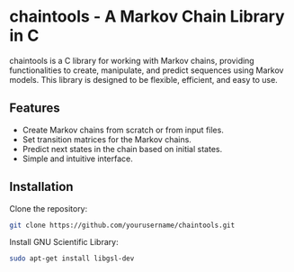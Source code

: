 # chaintools - A Markov Chain Library in C

chaintools is a C library for working with Markov chains, providing functionalities to create, manipulate, and predict sequences using Markov models. This library is designed to be flexible, efficient, and easy to use.

## Features

- Create Markov chains from scratch or from input files.
- Set transition matrices for the Markov chains.
- Predict next states in the chain based on initial states.
- Simple and intuitive interface.

## Installation

Clone the repository:

```bash
git clone https://github.com/yourusername/chaintools.git
```

Install GNU Scientific Library:

```bash
sudo apt-get install libgsl-dev
```
